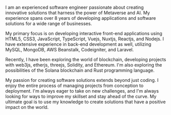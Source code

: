 I am an experienced software engineer passionate about creating innovative solutions that harness the power of Metaverse and AI. My experience spans over 8 years of developing applications and software solutions for a wide range of businesses.

My primary focus is on developing interactive front-end applications using HTML5, CSS3, JavaScript, TypeScript, Vuejs, Nuxtjs, Reactjs, and Nodejs. I have extensive experience in back-end development as well, utilizing MySQL, MongoDB, AWS Beanstalk, Codeigniter, and Laravel.

Recently, I have been exploring the world of blockchain, developing projects with web3js, etherjs, threejs, Solidity, and Ethereum. I'm also exploring the possibilities of the Solana blockchain and Rust programming language.

My passion for creating software solutions extends beyond just coding. I enjoy the entire process of managing projects from conception to deployment. I'm always eager to take on new challenges, and I'm always looking for ways to improve my skillset and stay ahead of the curve. My ultimate goal is to use my knowledge to create solutions that have a positive impact on the world.
